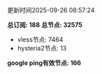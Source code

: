 更新时间2025-09-26 08:57:24

**总订阅: 188**
**总节点: 32575**
- vless节点: 7464
- hysteria2节点: 13

**google ping有效节点: 166**
